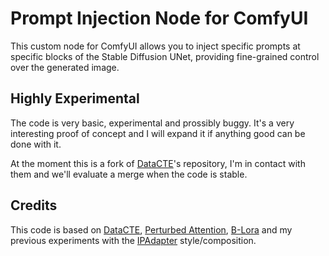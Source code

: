 # Prompt Injection Node for ComfyUI

This custom node for ComfyUI allows you to inject specific prompts at specific blocks of the Stable Diffusion UNet, providing fine-grained control over the generated image.

## Highly Experimental

The code is very basic, experimental and prossibly buggy. It's a very interesting proof of concept and I will expand it if anything good can be done with it. 

At the moment this is a fork of [DataCTE](https://github.com/DataCTE/prompt_injection)'s repository, I'm in contact with them and we'll evaluate a merge when the code is stable.

## Credits

This code is based on [DataCTE](https://github.com/DataCTE/prompt_injection), [Perturbed Attention](https://github.com/pamparamm/sd-perturbed-attention), [B-Lora](https://github.com/yardenfren1996/B-LoRA/) and my previous experiments with the [IPAdapter](https://github.com/cubiq/ComfyUI_IPAdapter_plus?tab=readme-ov-file) style/composition.